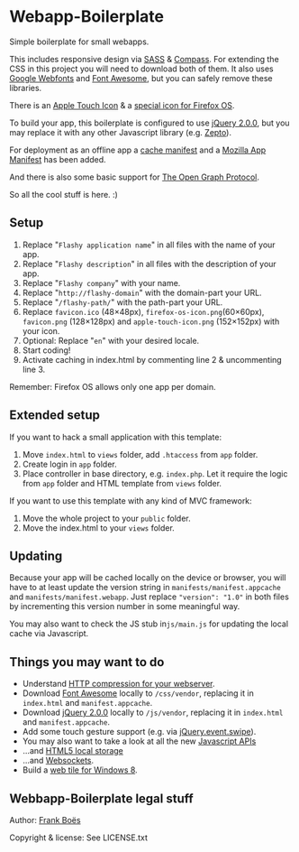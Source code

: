 Webapp-Boilerplate
==================

Simple boilerplate for small webapps.

This includes responsive design via [SASS](http://sass-lang.com/) & [Compass](http://compass-style.org/). For extending the CSS in this project you will need to download both of them.
It also uses [Google Webfonts](http://www.google.com/fonts/) and [Font Awesome](http://fortawesome.github.io/Font-Awesome/), but you can safely remove these libraries.

There is an [Apple Touch Icon](https://developer.apple.com/library/ios/#documentation/AppleApplications/Reference/SafariWebContent/ConfiguringWebApplications/ConfiguringWebApplications.html) & a [special icon for Firefox OS](https://www.mozilla.org/en-US/styleguide/products/firefox-os/icons/).

To build your app, this boilerplate is configured to use [jQuery 2.0.0](http://jquery.com/), but you may replace it with any other Javascript library (e.g. [Zepto](http://zeptojs.com/)).

For deployment as an offline app a [cache manifest](https://developer.mozilla.org/en/docs/HTML/Using_the_application_cache) and a [Mozilla App Manifest](https://developer.mozilla.org/en-US/docs/Web/Apps/Manifest) has been added.

And there is also some basic support for [The Open Graph Protocol](http://ogp.me/).

So all the cool stuff is here. :)

Setup
-----

1. Replace "`Flashy application name`" in all files with the name of your app.
2. Replace "`Flashy description`" in all files with the description of your app.
3. Replace "`Flashy company`" with your name.
4. Replace "`http://flashy-domain`" with the domain-part your URL.
5. Replace "`/flashy-path/`" with the path-part your URL.
6. Replace `favicon.ico` (48×48px), `firefox-os-icon.png`(60×60px), `favicon.png` (128×128px) and `apple-touch-icon.png` (152×152px) with your icon.
7. Optional: Replace "`en`" with your desired locale.
8. Start coding!
9. Activate caching in index.html by commenting line 2 & uncommenting line 3.

Remember: Firefox OS allows only one app per domain.

Extended setup
--------------

If you want to hack a small application with this template:

1. Move `index.html` to `views` folder, add `.htaccess` from `app` folder.
2. Create login in `app` folder.
2. Place controller in base directory, e.g. `index.php`. Let it require the logic from `app` folder and HTML template from `views` folder.

If you want to use this template with any kind of MVC framework:

1. Move the whole project to your `public` folder.
2. Move the index.html to your `views` folder.

Updating
--------

Because your app will be cached locally on the device or browser, you will have to at least update the version string in `manifests/manifest.appcache` and `manifests/manifest.webapp`. Just replace `"version": "1.0"` in both files by incrementing this version number in some meaningful way.

You may also want to check the JS stub in`js/main.js` for updating the local cache via Javascript.

Things you may want to do
-------------------------

* Understand [HTTP compression for your webserver](http://en.wikipedia.org/wiki/HTTP_compression).
* Download [Font Awesome](http://fontawesome.io/) locally to `/css/vendor`, replacing it in `index.html` and `manifest.appcache`.
* Download [jQuery 2.0.0](http://jquery.com/) locally to `/js/vendor`, replacing it in `index.html` and `manifest.appcache`.
* Add some touch gesture support (e.g. via [jQuery.event.swipe](http://stephband.info/jquery.event.swipe/)).
* You may also want to take a look at all the new [Javascript APIs](http://alistapart.com/article/environmental-design-with-the-device-api)
* …and [HTML5 local storage](http://diveintohtml5.info/storage.html)
* …and [Websockets](http://www.html5rocks.com/en/tutorials/websockets/basics/).
* Build a [web tile for Windows 8](http://www.buildmypinnedsite.com/).

Webbapp-Boilerplate legal stuff
-------------------------------

Author: [Frank Boës](http://3960.org)

Copyright & license: See LICENSE.txt